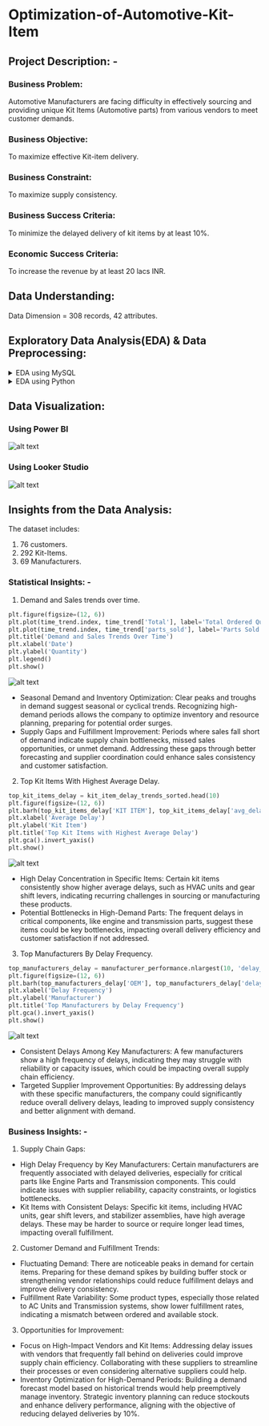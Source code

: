 # Optimization-of-Automotive-Kit-Item

## Project Description: -
### Business Problem:
Automotive Manufacturers are facing difficulty in effectively sourcing and providing unique Kit Items (Automotive parts) from various vendors to meet customer demands.
### Business Objective: 
To maximize effective Kit-item delivery.
### Business Constraint: 
To maximize supply consistency.
### Business Success Criteria: 
To minimize the delayed delivery of kit items by at least 10%.
### Economic Success Criteria: 
To increase the revenue by at least 20 lacs INR.

## Data Understanding:
Data Dimension = 308 records, 42 attributes.

## Exploratory Data Analysis(EDA) & Data Preprocessing:

<details>
  <summary>EDA using MySQL</summary>

  ```SQL
CREATE DATABASE IF NOT EXISTS Automotive_db;
use Automotive_db;
drop table A_data;
create table if not exists A_data (
customer_code BIGINT NOT NULL,
customer_name VARCHAR(20) NOT NULL,
kit_item VARCHAR(50) NOT NULL,
OEM VARCHAR(50) NOT NULL,
item_desc VARCHAR(100) NOT NULL,
product_type VARCHAR(100) NOT NULL,
vehicle_1 VARCHAR(60) NOT NULL,
item_code VARCHAR(50) NOT NULL,
total_2021 INT NOT NULL,
total_2022 INT NOT NULL,
total_2023 INT NOT NULL,
grand_total INT NOT NULL
);
select * from A_data;

select count(distinct(kit_item)) from A_data;
select count(distinct(customer_name)) from A_data;
select count(distinct(OEM)) FROM A_data;

# most-frequent item #
SELECT kit_item AS mode_value, COUNT(*) AS frequency
FROM A_data GROUP BY kit_item
ORDER BY frequency DESC
LIMIT 1;

# least-frequent kit-item 
SELECT kit_item AS mode_value, COUNT(*) AS frequency
FROM A_data GROUP BY kit_item
ORDER BY frequency
LIMIT 1;

# check for null values
select count(*) from A_data where customer_code = '';
select count(*) from A_data where customer_name = '';
select count(*) from A_data where kit_item = '';
select count(*) from A_data where OEM = '';
select count(*) from A_data where item_desc = '';
select count(*) from A_data where product_type = '';
select count(*) from A_data where vehicle_1 = '';
select count(*) from A_data where item_code = '';
select count(*) from A_data where total_2021 = '';
select count(*) from A_data where total_2022 = '';
select count(*) from A_data where total_2023 = '';
select count(*) from A_data where grand_total = '';

                             -- 1st moment of business decision --
# Mean #
select avg(total_2021) from A_data;
select avg(total_2022) from A_data;
select avg(total_2023) from A_data;
   # Median #
WITH cte AS (
    SELECT total_2021,
           ROW_NUMBER() OVER (ORDER BY total_2021) AS row_num,
           COUNT(*) OVER () AS total_count
    FROM A_data
)
SELECT AVG(total_2021) AS median_del
FROM cte
WHERE row_num IN (FLOOR((total_count + 1) / 2), CEIL((total_count + 1) / 2));

WITH cte AS (
    SELECT total_2022,
           ROW_NUMBER() OVER (ORDER BY total_2022) AS row_num,
           COUNT(*) OVER () AS total_count
    FROM A_data
)
SELECT AVG(total_2022) AS median_del
FROM cte
WHERE row_num IN (FLOOR((total_count + 1) / 2), CEIL((total_count + 1) / 2));

WITH cte AS (
    SELECT total_2023,
           ROW_NUMBER() OVER (ORDER BY total_2023) AS row_num,
           COUNT(*) OVER () AS total_count
    FROM A_data
)
SELECT AVG(total_2023) AS median_del
FROM cte
WHERE row_num IN (FLOOR((total_count + 1) / 2), CEIL((total_count + 1) / 2));

WITH cte AS (
    SELECT grand_total,
           ROW_NUMBER() OVER (ORDER BY grand_total) AS row_num,
           COUNT(*) OVER () AS total_count
    FROM A_data
)
SELECT AVG(grand_total) AS median
FROM cte
WHERE row_num IN (FLOOR((total_count + 1) / 2), CEIL((total_count + 1) / 2));


  # Mode #
SELECT customer_code AS mode_value, COUNT(*) AS frequency FROM A_data GROUP BY customer_code ORDER BY frequency DESC LIMIT 1;  
SELECT customer_name AS mode_value, COUNT(*) AS frequency FROM A_data GROUP BY customer_name ORDER BY frequency DESC LIMIT 1;
SELECT kit_item AS mode_value, COUNT(*) AS frequency FROM A_data GROUP BY kit_item ORDER BY frequency DESC LIMIT 1;
SELECT OEM AS mode_value, COUNT(*) AS frequency FROM A_data GROUP BY OEM ORDER BY frequency DESC LIMIT 1;
SELECT item_desc AS mode_value, COUNT(*) AS frequency FROM A_data GROUP BY item_desc ORDER BY frequency DESC LIMIT 1;
SELECT product_type AS mode_value, COUNT(*) AS frequency FROM A_data GROUP BY product_type ORDER BY frequency DESC LIMIT 1;
SELECT vehicle_1 AS mode_value, COUNT(*) AS frequency FROM A_data GROUP BY vehicle_1 ORDER BY frequency DESC LIMIT 1;
SELECT item_code AS mode_value, COUNT(*) AS frequency FROM A_data GROUP BY item_code ORDER BY frequency DESC LIMIT 1;

select count(*) from A_data WHERE vehicle_1 = 'Truck';

						-- 2nd moment of business decision --
# range #
select round(MAX(total_2021) - MIN(total_2021), 4) as range_1 FROM A_data;
select round(MAX(total_2022) - MIN(total_2022), 4) as range_2 FROM A_data;
select round(MAX(total_2023) - MIN(total_2023), 4) as range_3 FROM A_data;
select round(MAX(grand_total) - MIN(grand_total), 4) as range_4 FROM A_data;

# variance #
select ROUND((variance(total_2021)), 4) as variance_1 from A_data;
select ROUND((variance(total_2022)), 4) as variance_2 from A_data;
select ROUND((variance(total_2023)), 4) as variance_3 from A_data;
select ROUND((variance(grand_total)), 4) as variance_4 from A_data;

# standard deviation #
select round((stddev(total_2021)), 4) FROM A_data;
select round((stddev(total_2022)), 4) FROM A_data;
select round((stddev(total_2023)), 4) FROM A_data;
select round((stddev(grand_total)), 4) FROM A_data;

						-- 3rd moment of business decision --
# Skewness #
SELECT
(
SUM(POWER(total_2021- (SELECT AVG(total_2021) FROM A_data), 3)) /
(COUNT(*) * POWER((SELECT STDDEV(total_2021) FROM A_data), 3))
) AS skewness FROM A_data;

SELECT
(
SUM(POWER(total_2022- (SELECT AVG(total_2022) FROM A_data), 3)) /
(COUNT(*) * POWER((SELECT STDDEV(total_2022) FROM A_data), 3))
) AS skewness FROM A_data;   

SELECT
(
SUM(POWER(total_2023- (SELECT AVG(total_2023) FROM A_data), 3)) /
(COUNT(*) * POWER((SELECT STDDEV(total_2023) FROM A_data), 3))
) AS skewness FROM A_data;    

SELECT
(
SUM(POWER(grand_total- (SELECT AVG(grand_total) FROM A_data), 3)) /
(COUNT(*) * POWER((SELECT STDDEV(grand_total) FROM A_data), 3))
) AS skewness FROM A_data;    

							-- 4th moment of business decision --
# Kurtosis #
SELECT
(
(SUM(POWER(total_2021- (SELECT AVG(total_2021) FROM A_data), 4)) /
(COUNT(*) * POWER((SELECT STDDEV(total_2021) FROM A_data), 4))) - 3
) AS kurtosis FROM A_data;

SELECT
(
(SUM(POWER(total_2021- (SELECT AVG(total_2021) FROM A_data), 4)) /
(COUNT(*) * POWER((SELECT STDDEV(total_2021) FROM A_data), 4))) - 3
) AS kurtosis FROM A_data;

SELECT
(
(SUM(POWER(total_2022- (SELECT AVG(total_2022) FROM A_data), 4)) /
(COUNT(*) * POWER((SELECT STDDEV(total_2022) FROM A_data), 4))) - 3
) AS kurtosis FROM A_data;

SELECT
(
(SUM(POWER(total_2023- (SELECT AVG(total_2023) FROM A_data), 4)) /
(COUNT(*) * POWER((SELECT STDDEV(total_2023) FROM A_data), 4))) - 3
) AS kurtosis FROM A_data;

SELECT
(
(SUM(POWER(grand_total- (SELECT AVG(grand_total) FROM A_data), 4)) /
(COUNT(*) * POWER((SELECT STDDEV(grand_total) FROM A_data), 4))) - 3
) AS kurtosis FROM A_data;


set sql_safe_updates = 0;
# imputation of missing values #
update A_data SET total_2021 = 0 WHERE total_2021 = '';
update A_data SET total_2022 = 0 WHERE total_2022 = '';
update A_data SET total_2023 = 0 WHERE total_2023 = '';

                        #-- Outlier Treatment --#
-- Inter-Quartile Range method --
-- Viewing the outlier values in Price column
WITH orderedList AS (
    SELECT total_2021, ROW_NUMBER() OVER (ORDER BY total_2021) AS row_n
    FROM A_data
),
iqr AS (
    SELECT
        total_2021,
        q3_value AS q_three,
        q1_value AS q_one,
        q3_value - q1_value AS outlier_range
    FROM orderedList
    JOIN (SELECT total_2021 AS q3_value FROM orderedList WHERE row_n = FLOOR((SELECT COUNT(*) FROM A_data) * 0.75)) q3 ON 1=1
    JOIN (SELECT total_2021 AS q1_value FROM orderedList WHERE row_n = FLOOR((SELECT COUNT(*) FROM A_data) * 0.25)) q1 ON 1=1
)
SELECT total_2021 AS outlier_value
FROM iqr
WHERE total_2021 >= q_three + outlier_range
   OR total_2021 <= q_one - outlier_range;
   
WITH orderedList AS (
    SELECT total_2022, ROW_NUMBER() OVER (ORDER BY total_2022) AS row_n
    FROM A_data
),
iqr AS (
    SELECT
        total_2022,
        q3_value AS q_three,
        q1_value AS q_one,
        q3_value - q1_value AS outlier_range
    FROM orderedList
    JOIN (SELECT total_2022 AS q3_value FROM orderedList WHERE row_n = FLOOR((SELECT COUNT(*) FROM A_data) * 0.75)) q3 ON 1=1
    JOIN (SELECT total_2022 AS q1_value FROM orderedList WHERE row_n = FLOOR((SELECT COUNT(*) FROM A_data) * 0.25)) q1 ON 1=1
)
SELECT total_2022 AS outlier_value
FROM iqr
WHERE total_2022 >= q_three + outlier_range
   OR total_2022 <= q_one - outlier_range;
   
WITH orderedList AS (
    SELECT total_2023, ROW_NUMBER() OVER (ORDER BY total_2023) AS row_n
    FROM A_data
),
iqr AS (
    SELECT
        total_2023,
        q3_value AS q_three,
        q1_value AS q_one,
        q3_value - q1_value AS outlier_range
    FROM orderedList
    JOIN (SELECT total_2023 AS q3_value FROM orderedList WHERE row_n = FLOOR((SELECT COUNT(*) FROM A_data) * 0.75)) q3 ON 1=1
    JOIN (SELECT total_2023 AS q1_value FROM orderedList WHERE row_n = FLOOR((SELECT COUNT(*) FROM A_data) * 0.25)) q1 ON 1=1
)
SELECT total_2023 AS outlier_value
FROM iqr
WHERE total_2023 >= q_three + outlier_range
   OR total_2023 <= q_one - outlier_range; 
   
                              
                                         ### DQL for initial insights ### 
select * from A_data WHERE vehicle_1 = 'Ciaz';
select count(distinct(vehicle_1)) from A_data;
select count(customer_name) from A_data WHERE vehicle_1 = 'Ciaz';

select * from A_data where vehicle_1 = 'Ciaz';
select * from A_data WHERE kit_item = 'KIT0001037' AND product_type = 'AC Unit';
select OEM from A_data WHERE kit_item = 'KIT0001037';


select * from c_data;

# number of unique customers
select count(distinct(cust_name)) from c_data;   # 76

# number of unique manufacturers
select count(distinct(OEM)) from c_data;       # 69

select * from c_data;
# number of unique KIT ITEM
select count(distinct(kit_item)) from c_data;    # 292
select count(distinct(vehicle)) from c_data;
select count(distinct(product_type)) from c_data;

select count(*) from c_data WHERE cust_name = 'Customer_62';
select count(*) from c_data WHERE cust_name = 'Customer_69';


                            
select distinct(vehicle) from c_data WHERE cust_name = 'Customer_69';  # Truck

# obtaining most frequent customer.
SELECT cust_name, COUNT(*) AS frequency
FROM c_data GROUP BY cust_name
ORDER BY frequency DESC LIMIT 1;      # Customer_39

select distinct(vehicle) from c_data WHERE cust_name = 'Customer_39';       # Truck
select distinct(OEM) from c_data WHERE cust_name = 'Customer_39';  # manufacturer 29, 48, 49
select distinct(product_type) from c_data WHERE cust_name = 'Customer_39';     # Exhaust Manifolds, Engine Fans, Radiators, Intercoolers
select count(distinct(kit_item)) from c_data WHERE cust_name = 'Customer_39';  # 23 items
 

select * from c_data WHERE OEM = 'manufacturer_29';
select distinct(cust_name) from c_data WHERE OEM = 'manufacturer_29';     # 4 customers
select distinct(item_desc) from c_data WHERE OEM = 'manufacturer_29';
select count(distinct(kit_item)) from c_data WHERE OEM = 'manufacturer_29';
select distinct(vehicle) from c_data WHERE OEM = 'manufacturer_29';     

select * from c_data WHERE kit_item = 'KIT0000560';  # connector_SUB
select * from c_data WHERE kit_item = 'KIT0000294';  # heater
select * from c_data WHERE kit_item = 'KIT0000414';   # child part
select * from c_data WHERE kit_item = 'KIT0001037';   # RS Evaporator

select distinct(item_desc) from c_data WHERE OEM = 'manufacturer_34';  # heater, child part, RS Evaporator, connector SUB
select distinct(vehicle) from c_data WHERE OEM = 'manufacturer_34';     # Ciaz

 # obtaining least frequent customer.
SELECT cust_name, COUNT(*) AS frequency
FROM c_data GROUP BY cust_name
ORDER BY frequency LIMIT 1;

select distinct(vehicle) from c_data WHERE cust_name = 'Customer_50';       # Truck
select distinct(OEM) from c_data WHERE cust_name = 'Customer_50';  # manufacturer 47
select distinct(product_type) from c_data WHERE cust_name = 'Customer_50';     # Electronics
select count(distinct(kit_item)) from c_data WHERE cust_name = 'Customer_50';  #1
```
</details>
<details>
  <summary>EDA using Python</summary>
	
  ```Python
	import numpy as np
import matplotlib.pyplot as plt
import pandas as pd

raw_data = pd.read_csv(r"C:\Users\mital\Documents\Project-2 (Optimization Automotive kit-item) files\Automotive_dataset.csv")
raw_data.describe
raw_data.info
# missing values #
raw_data.isna().sum()


            # 1st Moment of business decision #
data['Total'].mean()
data['parts_sold'].mean()

data['parts_sold'].median()
data['Total'].median()

data['Customer Code'].mode()
data['Customer Name'].mode()
data['KIT ITEM'].mode()
data['Item Description'].mode()
data['Product type'].mode()
data['Vehicle 1'].mode()
data['Item Code'].mode()


                 # 2nd moment of business decision #
data['parts_sold'].std()
data['Total'].std()

data['parts_sold'].var()
data['Total'].var()

r1 = data['parts_sold'].max() - data['parts_sold'].min()
r2 = data['Total'].max() - data['Total'].min()


                # 3rd moment of business decision #
data['parts_sold'].skew()
data['Total'].skew()


                # 4th moment of business decision #
data['parts_sold'].kurt()
data['Total'].kurt()



           # Auto-EDA #
pip install -q autoviz
from autoviz.AutoViz_Class import AutoViz_Class  
AV = AutoViz_Class()
a = AV.AutoViz(r"C:\Users\mital\Documents\Project-2 (Optimization Automotive kit-item) files\Automotive_dataset.csv", chart_format='html')  

import os
os.getcwd()


pip install -q sweetviz
import pandas as pd
import sweetviz as sv

data = pd.read_csv(r"C:\Users\mital\Documents\Project-2 (Optimization Automotive kit-item) files\Automotive_dataset.csv")

# generate and display sweetviz EDA report
report = sv.analyze(data)
report.show_html()


                 
import seaborn as sns
sns.boxplot(data.Total)
sns.boxplot(data.parts_sold)

sns.histplot(data['Total'], kde=True)
sns.histplot(data['parts_sold'], kde=True)
data.dtypes

duplicate_count = data.duplicated().sum()
print(f'Total duplicate rows: {duplicate_count}')


                    # outlier treatment #
IQR = data['parts_sold'].quantile(0.75) - data['parts_sold'].quantile(0.25)
lower_limit = data['parts_sold'].quantile(0.25) - 1.5*IQR
upper_limit = data['parts_sold'].quantile(0.75) + 1.5*IQR

# flagging the outliers #
outliers_df = np.where(data.parts_sold > upper_limit, True, np.where(data.parts_sold < lower_limit, True, False))


# Replacing the outlier values with the upper and lower limits #
data['parts_sold'] = pd.DataFrame(np.where(data['parts_sold'] > upper_limit, upper_limit, np.where(data['parts_sold'] < lower_limit, lower_limit, data['parts_sold'])))

sns.boxplot(data.parts_sold)


IQR = data['Total'].quantile(0.75) - data['Total'].quantile(0.25)
lower_limit = data['Total'].quantile(0.25) - 1.5*IQR
upper_limit = data['Total'].quantile(0.75) + 1.5*IQR

# flagging the outliers #
outliers_df = np.where(data.Total > upper_limit, True, np.where(data.Total < lower_limit, True, False))


# Replacing the outlier values with the upper and lower limits #
data['Total'] = pd.DataFrame(np.where(data['Total'] > upper_limit, upper_limit, np.where(data['Total'] < lower_limit, lower_limit, data['Total'])))

sns.boxplot(data.Total)


                            # Transformation #
import scipy.stats as stats                            
import pylab

# checking for normal distribution #
stats.probplot(data['parts_sold'], dist = 'norm', plot=pylab)
stats.probplot(data['Total'], dist = 'norm', plot = pylab)


#  Function Transformation
import numpy as np           
stats.probplot(np.log(data.Total), dist = 'norm', plot = pylab)
stats.probplot(np.log(data.parts_sold), dist = 'norm', plot = pylab)

# power transformation - Yeo-Johnson transformation #
from feature_engine import transformation
tf = transformation.YeoJohnsonTransformer(variables='Total')
data_tf = tf.fit_transform(data)

prob = stats.probplot(data_tf['Total'], dist = 'norm', plot = pylab)


tf = transformation.YeoJohnsonTransformer(variables = 'parts_sold')
data_tf = tf.fit_transform(data)

prob = stats.probplot(data_tf.parts_sold, dist='norm', plot=pylab)


                   # encoding of categorical data #
from sklearn.preprocessing import OneHotEncoder
enc = OneHotEncoder()
enc_df = pd.DataFrame(enc.fit_transform(data.iloc[:, 1:7]).toarray())


                    #----- Normalisation -----#
def norm_func(i):
    x = (i-i.min())/(i.max()-i.min())
    return(x)

data['Total_norm'] = norm_func(data['Total'])


def norm_func(i):
    x = (i-i.min())/(i.max()-i.min())
    return(x)

data['parts_sold_N'] = norm_func(data['parts_sold'])


data.rename(columns={'Customer Code':'cust_code', 'Customer Name':'cust_name','KIT ITEM':'kit_item', 'Item Description':'item_desc', 'Product type':'product_type', 'Vehicle 1':'vehicle', 'Item Code':'item_code'}, inplace=True)


               # pushing the data into MySQL 
from sqlalchemy import create_engine
engine = create_engine('mysql+pymysql://root:password@Localhost/Automotive_db')
data.to_sql('c_data', con=engine, if_exists='replace', index=False)


                        ## UNIVARIATE ANALYSIS ##
# Set up the visualisation style
sns.set(style="whitegrid")

import matplotlib.pyplot as plt

# Univariate Analysis for Numerical Variables
fig, axes = plt.subplots(1, 2, figsize=(14, 6))

# Distribution of 'Total'
sns.histplot(data['Total'], bins=30, kde=True, ax=axes[0])
axes[0].set_title('Distribution of Total')
axes[0].set_xlabel('Total')

# Distribution of 'parts_sold'
sns.histplot(data['parts_sold'], bins=30, kde=True, ax=axes[1])
axes[1].set_title('Distribution of parts_sold')
axes[1].set_xlabel('parts_sold')

plt.tight_layout()
plt.show()


# Univariate Analysis for Categorical Variables
fig, axes = plt.subplots(3, 2, figsize=(18, 18))

# Define a function to plot count plots
def plot_countplot(variable, ax):
    sns.countplot(y=data[variable], order=data[variable].value_counts().index, ax=ax)
    ax.set_title(f'Frequency distribution of {variable}')

# Plotting the categorical variables
categorical_vars = ['Customer Name', 'KIT ITEM', 'OEM', 'Item Description', 'Product type', 'Vehicle 1']
for var, ax in zip(categorical_vars, axes.flatten()):
    plot_countplot(var, ax)

plt.tight_layout()
plt.show()
  ```  
</details>

## Data Visualization: 

### Using Power BI
![alt text](https://github.com/Subham1702/Optimization-of-Automotive-Kit-Item/raw/main/Screenshot%20(329).png)

### Using Looker Studio
![alt text](https://github.com/Subham1702/Optimization-of-Automotive-Kit-Item/raw/main/Screenshot%20(330).png)

## Insights from the Data Analysis:
The dataset includes:
1) 76 customers.
2) 292 Kit-Items.
3) 69 Manufacturers.
### Statistical Insights: -
1) Demand and Sales trends over time.
```Python
plt.figure(figsize=(12, 6))
plt.plot(time_trend.index, time_trend['Total'], label='Total Ordered Quantity', linewidth=2)
plt.plot(time_trend.index, time_trend['parts_sold'], label='Parts Sold', linewidth=2)
plt.title('Demand and Sales Trends Over Time')
plt.xlabel('Date')
plt.ylabel('Quantity')
plt.legend()
plt.show()	
```  
   ![alt text](https://github.com/Subham1702/Optimization-of-Automotive-Kit-Item/blob/main/Demand%20And%20Sales%20Trends%20Over%20Time.png)
   - Seasonal Demand and Inventory Optimization: Clear peaks and troughs in demand suggest seasonal or cyclical trends. Recognizing high-demand periods allows the company to optimize inventory and resource planning, preparing for potential order surges.
   - Supply Gaps and Fulfillment Improvement: Periods where sales fall short of demand indicate supply chain bottlenecks, missed sales opportunities, or unmet demand. Addressing these gaps through better forecasting and supplier coordination could enhance sales consistency and customer satisfaction.

2) Top Kit Items With Highest Average Delay.
```Python
top_kit_items_delay = kit_item_delay_trends_sorted.head(10)
plt.figure(figsize=(12, 6))
plt.barh(top_kit_items_delay['KIT ITEM'], top_kit_items_delay['avg_delay'], color='skyblue')
plt.xlabel('Average Delay')
plt.ylabel('Kit Item')
plt.title('Top Kit Items with Highest Average Delay')
plt.gca().invert_yaxis()
plt.show()
```     
   ![alt text](https://github.com/Subham1702/Optimization-of-Automotive-Kit-Item/blob/main/Top%20Kit%20Items%20With%20Highest%20Average%20Delay.png)
   - High Delay Concentration in Specific Items: Certain kit items consistently show higher average delays, such as HVAC units and gear shift levers, indicating recurring challenges in sourcing or manufacturing these products.
   - Potential Bottlenecks in High-Demand Parts: The frequent delays in critical components, like engine and transmission parts, suggest these items could be key bottlenecks, impacting overall delivery efficiency and customer satisfaction if not addressed.

3) Top Manufacturers By Delay Frequency.
```Python
top_manufacturers_delay = manufacturer_performance.nlargest(10, 'delay_frequency')
plt.figure(figsize=(12, 6))
plt.barh(top_manufacturers_delay['OEM'], top_manufacturers_delay['delay_frequency'], color='salmon')
plt.xlabel('Delay Frequency')
plt.ylabel('Manufacturer')
plt.title('Top Manufacturers by Delay Frequency')
plt.gca().invert_yaxis()
plt.show()
``` 
   ![alt text](https://github.com/Subham1702/Optimization-of-Automotive-Kit-Item/blob/main/Top%20Manufacturers%20By%20Delay%20Frequency.png)
   - Consistent Delays Among Key Manufacturers: A few manufacturers show a high frequency of delays, indicating they may struggle with reliability or capacity issues, which could be impacting overall supply chain efficiency.
   - Targeted Supplier Improvement Opportunities: By addressing delays with these specific manufacturers, the company could significantly reduce overall delivery delays, leading to improved supply consistency and better alignment with demand.

### Business Insights: -
1) Supply Chain Gaps:
  - High Delay Frequency by Key Manufacturers: Certain manufacturers are frequently associated with delayed deliveries, especially for critical parts like Engine Parts and Transmission components. This could indicate issues with supplier reliability, capacity constraints, or logistics bottlenecks.
  - Kit Items with Consistent Delays: Specific kit items, including HVAC units, gear shift levers, and stabilizer assemblies, have high average delays. These may be harder to source or require longer lead times, impacting overall fulfillment.

2) Customer Demand and Fulfillment Trends:
  - Fluctuating Demand: There are noticeable peaks in demand for certain items. Preparing for these demand spikes by building buffer stock or strengthening vendor relationships could reduce fulfillment delays and improve delivery consistency.
  - Fulfillment Rate Variability: Some product types, especially those related to AC Units and Transmission systems, show lower fulfillment rates, indicating a mismatch between ordered and available stock.
    
3) Opportunities for Improvement:
  - Focus on High-Impact Vendors and Kit Items: Addressing delay issues with vendors that frequently fall behind on deliveries could improve supply chain efficiency. Collaborating with these suppliers to streamline their processes or even considering alternative suppliers could help.
  - Inventory Optimization for High-Demand Periods: Building a demand forecast model based on historical trends would help preemptively manage inventory. Strategic inventory planning can reduce stockouts and enhance delivery performance, aligning with the objective of reducing delayed deliveries by 10%.
    
